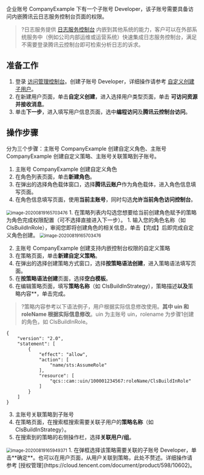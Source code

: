 
企业账号 CompanyExample 下有一个子账号 Developer，该子账号需要具备访问内嵌腾讯云日志服务控制台页面的权限。

>?日志服务提供 [日志服务控制台](https://console.cloud.tencent.com/cls) 内嵌到其他系统的能力，客户可以在外部系统服务中（例如公司内部运维或运营系统）快速集成日志服务控制台，满足不需要登录腾讯云控制台即可检索分析日志的诉求。

## 准备工作

1. 登录 [访问管理控制台](https://console.cloud.tencent.com/cam)。创建子账号 Developer，详细操作请参考 [自定义创建子用户](https://cloud.tencent.com/document/product/598/13674)。
2. 在新建用户页面，单击**自定义创建**，进入选择用户类型页面，单击 **可访问资源并接收消息**。
3. 单击**下一步**，进入填写用户信息页面，选中**编程访问**及**腾讯云控制台访问**。

## 操作步骤

分为三个步骤：主账号 CompanyExample 创建自定义角色、主账号 CompanyExample 创建自定义策略、主账号关联策略到子账号。

1. 主账号 CompanyExample 创建自定义角色
 1. 在角色列表页面，单击**新建角色**。
 1. 在弹出的选择角色载体窗口，选择**腾讯云账户**作为角色载体，进入角色信息填写页面。
 1. 在角色信息填写页面，使用**当前主账号**，同时勾选**允许当前角色访问控制台**。
   <img src="https://main.qcloudimg.com/raw/b7c545d85043790e0ca0cfb119298d84.png" alt="image-20200819165703476" style="zoom:80%;" />
 1. 在策略列表内勾选您想要给当前创建角色赋予的策略为角色完成权限配置（可不选择直接进入下一步）。
 1. 输入您的角色名称（如 ClsBuildInRole），审阅您即将创建角色的相关信息，单击【完成】后即完成自定义角色创建。
   <img src="https://main.qcloudimg.com/raw/2d914510bd70a67cd6655ca12606be17.png" alt="image-20200819165703476" style="zoom:80%;" />

2. 主账号 CompanyExample 创建支持内嵌控制台权限的自定义策略
 1. 在策略页面，单击**新建自定义策略**。
 1. 在弹出的选择创建策略方式窗口，选择**按策略语法创建**，进入策略语法填写页面。
 1. 在**按策略语法创建**页面，选择**空白模板**。
 1. 在编辑策略页面，填写**策略名称**（如 ClsBuildInStrategy），策略描述**以及**策略内容**，单击完成。
>?策略内容参考以下语法例子，用户根据实际信息修改使用。**其中 uin 和 roleName 根据实际信息修改**。uin 为主账号 uin，rolename 为步骤1创建的角色，如 ClsBuildInRole。

   ```
   {
       "version": "2.0",
       "statement": [
           {
               "effect": "allow",
               "action": [
                   "name/sts:AssumeRole"
               ],
               "resource": [
                   "qcs::cam::uin/100001234567:roleName/ClsBuildInRole"
               ]
           }
       ]
   }
   ```

3. 主账号关联策略到子账号
 1. 在策略页面，在搜索框搜索需要关联子用户的**策略名称**（如ClsBuildInStrategy）。
 1. 在搜索到的策略的右侧操作栏，选择**关联用户/组**。
   <img src="https://main.qcloudimg.com/raw/3b8d312b18eab5ab50b389d70e2f9409.png" alt="image-20200819165949371" style="zoom:80%;" />
 1. 在弹框选择该策略需要关联的子账号 Developer，单击**确定**。也可以在用户页面，从用户关联到策略，此处不赘述。详细操作请参考 [授权管理](https://cloud.tencent.com/document/product/598/10602)。
